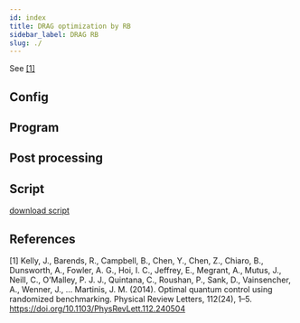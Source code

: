 ```yaml
---
id: index
title: DRAG optimization by RB
sidebar_label: DRAG RB
slug: ./
---
```

See [[1]](#1)
 
## Config

## Program 

## Post processing

## Script

[download script](RB_DRAG_OPT.py)

## References

<a id="1">[1]</a> Kelly, J., Barends, R., Campbell, B., Chen, Y., Chen, Z., Chiaro, B., Dunsworth, A., Fowler, A. G., Hoi, I. C., Jeffrey, E., Megrant, A., Mutus, J., Neill, C., O’Malley, P. J. J., Quintana, C., Roushan, P., Sank, D., Vainsencher, A., Wenner, J., … Martinis, J. M. (2014). Optimal quantum control using randomized benchmarking. Physical Review Letters, 112(24), 1–5. https://doi.org/10.1103/PhysRevLett.112.240504
